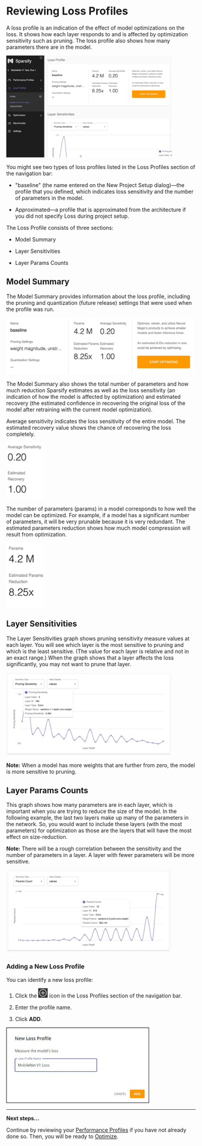 <!--
Copyright (c) 2021 - present / Neuralmagic, Inc. All Rights Reserved.

Licensed under the Apache License, Version 2.0 (the "License");
you may not use this file except in compliance with the License.
You may obtain a copy of the License at

   http://www.apache.org/licenses/LICENSE-2.0

Unless required by applicable law or agreed to in writing,
software distributed under the License is distributed on an "AS IS" BASIS,
WITHOUT WARRANTIES OR CONDITIONS OF ANY KIND, either express or implied.
See the License for the specific language governing permissions and
limitations under the License.
-->

# Reviewing Loss Profiles

A loss profile is an indication of the effect of model optimizations on the loss. It shows how each layer responds to and is affected by optimization sensitivity such as pruning. The loss profile also shows how many parameters there are in the model.

<kbd><img src="images/image_20.jpg" alt="(Loss profile)" width="440" height="270" /></kbd>

You might see two types of loss profiles listed in the Loss Profiles section of the navigation bar:

- "baseline" (the name entered on the New Project Setup dialog)—the profile that you defined, which indicates loss sensitivity and the number of parameters in the model.

- Approximated—a profile that is approximated from the architecture if you did not specify Loss during project setup.

The Loss Profile consists of three sections:

- Model Summary

- Layer Sensitivities

- Layer Params Counts

## Model Summary

The Model Summary provides information about the loss profile, including the pruning and quantization (future release) settings that were used when the profile was run.

<kbd><img src="images/image_21.jpg" alt="(Model summary)" width="500" height="150" /></kbd>

The Model Summary also shows the total number of parameters and how much reduction Sparsify estimates as well as the loss sensitivity (an indication of how the model is affected by optimization) and estimated recovery (the estimated confidence in recovering the original loss of the model after retraining with the current model optimization).

Average sensitivity indicates the loss sensitivity of the entire model. The estimated recovery value shows the chance of recovering the loss completely.

<kbd><img src="images/image_21a.jpg" alt="(Average sensitivity and estimated recovery)" width="100" height="150" /></kbd>

The number of parameters (params) in a model corresponds to how well the model can be optimized. For example, if a model has a significant number of parameters, it will be very prunable because it is very redundant. The estimated parameters reduction shows how much model compression will result from optimization.

<kbd><img src="images/image_21b.jpg" alt="(Params and estimated params reduction)" width="100" height="170" /></kbd>

## Layer Sensitivities

The Layer Sensitivities graph shows pruning sensitivity measure values at each layer. You will see which layer is the most sensitive to pruning and which is the least sensitive. (The value for each layer is relative and not in an exact range.) When the graph shows that a layer affects the loss significantly, you may not want to prune that layer.

<kbd><img src="images/image_22.jpg" alt="(Layer sensitivities graph)" width="440" height="220" /></kbd>

**Note:** When a model has more weights that are further from zero, the model is more sensitive to pruning.

## Layer Params Counts

This graph shows how many parameters are in each layer, which is important when you are trying to reduce the size of the model. In the following example, the last two layers make up many of the parameters in the network. So, you would want to include these layers (with the most parameters) for optimization as those are the layers that will have the most effect on size-reduction.

**Note:** There will be a rough correlation between the sensitivity and the number of parameters in a layer. A layer with fewer parameters will be more sensitive.

<kbd><img src="images/image_23.jpg" alt="(Layer params graph)" width="440" height="220" /></kbd>

### Adding a New Loss Profile

You can identify a new loss profile:

1. Click the <kbd><img src="images/image_24.jpg" alt="(+ icon)" width="25" height="25" /></kbd> icon in the Loss Profiles section of the navigation bar.

2. Enter the profile name.

3. Click **ADD**.

<kbd><img src="images/image_25.jpg" alt="(New Loss Profile form)" width="380" height="200" /></kbd>

---
**Next steps...**

Continue by reviewing your [Performance Profiles](https://docs.neuralmagic.com/sparsify/main/source/userguide/04b-reviewing-performance-profiles.html) if you have not already done so.
Then, you will be ready to [Optimize](https://docs.neuralmagic.com/sparsify/main/source/userguide/05-optimize.html).
